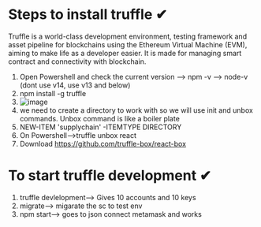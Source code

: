 # Steps to install truffle ✔

Truffle is a world-class development environment, testing framework and asset pipeline for blockchains using the Ethereum Virtual Machine (EVM), aiming to make life as a developer easier. It is made for managing smart contract and connectivity with blockchain.

1) Open Powershell and check the current version --> npm -v --> node-v (dont use v14, use v13 and below)
2) npm install -g truffle
3) ![image](https://user-images.githubusercontent.com/26459890/126909465-7a193fc2-8842-4faf-8ff4-495170a9f65a.png)
4) we need to create a directory to work with so we will use init and unbox commands. Unbox command is like a boiler plate
5) NEW-ITEM 'supplychain' -ITEMTYPE DIRECTORY
6) On Powershell-->truffle unbox react
7) Download https://github.com/truffle-box/react-box

# To start truffle development ✔
1) truffle devlelopment--> Gives 10 accounts and 10 keys
2) migrate--> migarate the sc to test env
3) npm start--> goes to json connect metamask and works
